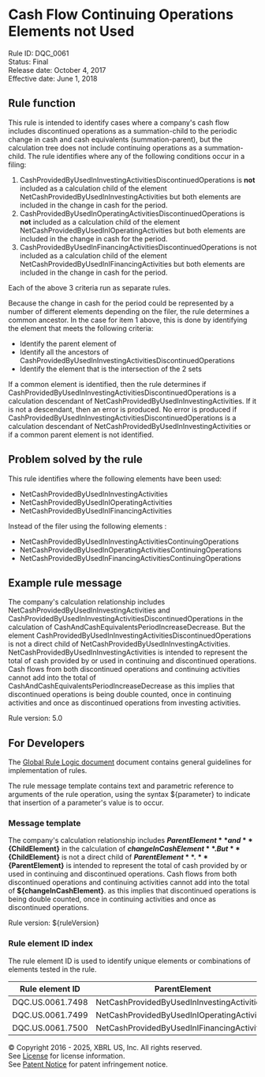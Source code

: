# Cash Flow Continuing Operations Elements not Used
Rule ID: DQC_0061  
Status:  Final  
Release date: October 4, 2017  
Effective date: June 1, 2018  

## Rule function

This rule is intended to identify cases where a company's cash flow includes discontinued operations as a summation-child to the periodic change in cash and cash equivalents (summation-parent), but the calculation tree does not include continuing operations as a summation-child. The rule identifies where any of the following conditions occur in a filing:

1.  CashProvidedByUsedInInvestingActivitiesDiscontinuedOperations is **not** included as a calculation child of the element NetCashProvidedByUsedInInvestingActivities but both elements are included in the change in cash for the period.  
2.  CashProvidedByUsedInOperatingActivitiesDiscontinuedOperations is **not** included as a calculation child of the element NetCashProvidedByUsedInIOperatingActivities but both elements are included in the change in cash for the period.  
3.  CashProvidedByUsedInFinancingActivitiesDiscontinuedOperations is not included as a calculation child of the element NetCashProvidedByUsedInIFinancingActivities but both elements are included in the change in cash for the period.  

Each of the above 3 criteria run as separate rules.  

Because the change in cash for the period could be represented by a number of different elements depending on the filer, the rule determines a common ancestor. In the case for item 1 above, this is done by identifying the element that meets the following criteria:

*   Identify the parent element of
*   Identify all the ancestors of CashProvidedByUsedInInvestingActivitiesDiscontinuedOperations
*   Identify the element that is the intersection of the 2 sets

If a common element is identified, then the rule determines if CashProvidedByUsedInInvestingActivitiesDiscontinuedOperations is a calculation descendant of NetCashProvidedByUsedInInvestingActivities. If it is not a descendant, then an error is produced. No error is produced if CashProvidedByUsedInInvestingActivitiesDiscontinuedOperations is a calculation descendant of NetCashProvidedByUsedInInvestingActivities or if a common parent element is not identified.  

## Problem solved by the rule

This rule identifies where the following elements have been used:

*   NetCashProvidedByUsedInInvestingActivities
*   NetCashProvidedByUsedInIOperatingActivities
*   NetCashProvidedByUsedInIFinancingActivities

Instead of the filer using the following elements :

*   NetCashProvidedByUsedInInvestingActivitiesContinuingOperations
*   NetCashProvidedByUsedInOperatingActivitiesContinuingOperations
*   NetCashProvidedByUsedInFinancingActivitiesContinuingOperations

## Example rule message

The company's calculation relationship includes NetCashProvidedByUsedInInvestingActivities and CashProvidedByUsedInInvestingActivitiesDiscontinuedOperations in the calculation of CashAndCashEquivalentsPeriodIncreaseDecrease. But the element CashProvidedByUsedInInvestingActivitiesDiscontinuedOperations is not a direct child of NetCashProvidedByUsedInInvestingActivities. NetCashProvidedByUsedInInvestingActivities is intended to represent the total of cash provided by or used in continuing and discontinued operations. Cash flows from both discontinued operations and continuing activities cannot add into the total of CashAndCashEquivalentsPeriodIncreaseDecrease as this implies that discontinued operations is being double counted, once in continuing activities and once as discontinued operations from investing activities.  
  
Rule version: 5.0

## For Developers

The [Global Rule Logic document](https://github.com/DataQualityCommittee/dqc_us_rules/blob/master/docs/GlobalRuleLogic.md) document contains general guidelines for implementation of rules.  

The rule message template contains text and parametric reference to arguments of the rule operation, using the syntax ${parameter} to indicate that insertion of a parameter's value is to occur.  

### Message template

The company's calculation relationship includes **${ParentElement}** and **${ChildElement}** in the calculation of **${changeInCashElement}**. But **${ChildElement}** is not a direct child of **${ParentElement}**. **${ParentElement}** is intended to represent the total of cash provided by or used in continuing and discontinued operations. Cash flows from both discontinued operations and continuing activities cannot add into the total of **${changeInCashElement}**. as this implies that discontinued operations is being double counted, once in continuing activities and once as discontinued operations.  
  
Rule version: ${ruleVersion}

### Rule element ID index

The rule element ID is used to identify unique elements or combinations of elements tested in the rule. 

| Rule element ID | ParentElement | ChildElement |
| --- | --- | --- |
| DQC.US.0061.7498 | NetCashProvidedByUsedInInvestingActivities | CashProvidedByUsedInInvestingActivitiesDiscontinuedOperations |
| DQC.US.0061.7499 | NetCashProvidedByUsedInIOperatingActivities | CashProvidedByUsedInOperatingActivitiesDiscontinuedOperations |
| DQC.US.0061.7500 | NetCashProvidedByUsedInIFinancingActivities | CashProvidedByUsedInFinancingActivitiesDiscontinuedOperations |

© Copyright 2016 - 2025, XBRL US, Inc. All rights reserved.   
See [License](https://xbrl.us/dqc-license) for license information.  
See [Patent Notice](https://xbrl.us/dqc-patent) for patent infringement notice.  
